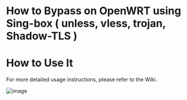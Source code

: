 # How to Bypass on OpenWRT using Sing-box ( unless, vless, trojan, Shadow-TLS )
# How to Use It
For more detailed usage instructions, please refer to the Wiki.

![image](https://github.com/rezconf/Sing-box/assets/39160983/2472b127-ec6a-47df-9a4b-4863c1b48835)

